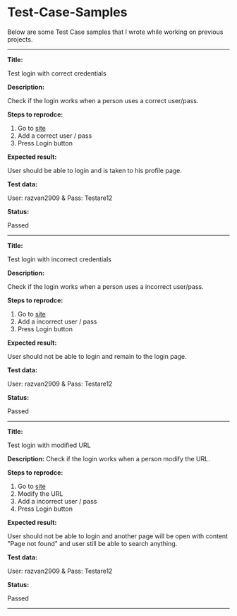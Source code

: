 # Test-Case-Samples

Below are some Test Case samples that I wrote while working on previous projects.

------

**Title:**

Test login with correct credentials

**Description:**

Check if the login works when a person uses a correct user/pass.

**Steps to reprodce:**

1. Go to [site](https://wordpress.com/log-in)
2. Add a correct user / pass
3. Press Login button

**Expected result:**

User should be able to login and is taken to his profile page.

**Test data:**

User: razvan2909 & Pass: Testare12

**Status:**

Passed

------

**Title:**

Test login with incorrect credentials

**Description:**

Check if the login works when a person uses a incorrect user/pass.

**Steps to reprodce:**

1. Go to [site](https://wordpress.com/log-in)
2. Add a incorrect user / pass
3. Press Login button

**Expected result:**

User should not be able to login and remain to the login page.

**Test data:**

User: razvan2909 & Pass: Testare12

**Status:**

Passed

------

**Title:**

Test login with modified URL

**Description:**
Check if the login works when a person modify the URL.

**Steps to reprodce:**

1. Go to [site](https://wordpress.com/log-in)
2. Modify the URL 
3. Add a incorrect user / pass
4. Press Login button

**Expected result:**

User should not be able to login and another page will be open with content "Page not found" and user still be able to search anything.

**Test data:**

User: razvan2909 & Pass: Testare12

**Status:**

Passed

------
